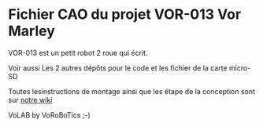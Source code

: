 # Fichier CAO du projet VOR-013 Vor Marley #
VOR-013 est un petit robot 2 roue qui écrit.

Voir aussi Les 2 autres dépôts pour le code et les fichier de la carte micro-SD

Toutes lesinstructions de montage ainsi que les étape de la conception sont sur [notre wiki](http://www.vorobotics.com/wiki/index.php?title=Nos_Projets)

VoLAB by VoRoBoTics ;-)